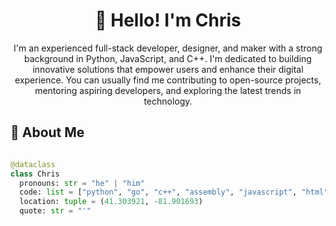 <h1 align="center">👋 Hello! I'm Chris</h1>

<p align="center">
I'm an experienced full-stack developer, designer, and maker with a strong background in Python, JavaScript, and C++. I'm dedicated to building innovative solutions that empower users and enhance their digital experience. You can usually find me contributing to open-source projects, mentoring aspiring developers, and exploring the latest trends in technology.
</p>

## 💁 About Me

```python

@dataclass
class Chris
  pronouns: str = "he" | "him"
  code: list = ["python", "go", "c++", "assembly", "javascript", "html", "css"]
  location: tuple = (41.303921, -81.901693)
  quote: str = "'"
```

<!--
## 📈 Stats

<a href="https://github.com/christopherwoodall">
  <img align="center" src="https://github-readme-stats.vercel.app/api?username=christopherwoodall&hide=css,html,tex&theme=react&bg_color=1F222E&title_color=F85D7F&icon_color=F8D866&hide_border=true&langs_count=5&layout=compact&theme=github_dark&count_private=true&show_icons=true" />
</a>
<a href="https://github.com/christopherwoodall">
  <img align="center" src="https://github-readme-stats.vercel.app/api/top-langs/?username=christopherwoodall&hide=css,html,tex&theme=react&bg_color=1F222E&title_color=F85D7F&icon_color=F8D866&hide_border=true&langs_count=10&layout=compact&theme=github_dark&count_private=true&show_icons=true" />
</a>
-->
